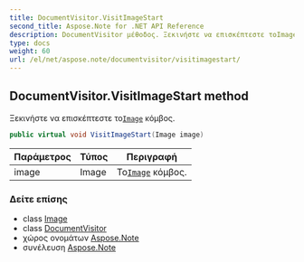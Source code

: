 ```yaml
---
title: DocumentVisitor.VisitImageStart
second_title: Aspose.Note for .NET API Reference
description: DocumentVisitor μέθοδος. Ξεκινήστε να επισκέπτεστε τοImage κόμβος.
type: docs
weight: 60
url: /el/net/aspose.note/documentvisitor/visitimagestart/
---
```

## DocumentVisitor.VisitImageStart method

Ξεκινήστε να επισκέπτεστε το[`Image`](../../image/) κόμβος.

```csharp
public virtual void VisitImageStart(Image image)
```

| Παράμετρος | Τύπος | Περιγραφή |
| --- | --- | --- |
| image | Image | Το[`Image`](../../image/) κόμβος. |

### Δείτε επίσης

* class [Image](../../image/)
* class [DocumentVisitor](../)
* χώρος ονομάτων [Aspose.Note](../../documentvisitor/)
* συνέλευση [Aspose.Note](../../../)



